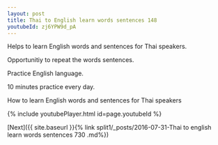 ```yaml
---
layout: post
title: Thai to English learn words sentences 148 
youtubeId: zj6YPW9d_pA
---
```

 
 
Helps to learn English words and sentences for Thai speakers.

Opportunitiy to repeat the words sentences. 

Practice English language. 
 
10 minutes practice every day. 
 
How to learn English words and sentences for Thai speakers 
 
{% include youtubePlayer.html id=page.youtubeId %}
 
 
[Next]({{ site.baseurl }}{% link  split1/_posts/2016-07-31-Thai to english learn words sentences 730 .md%})
 

